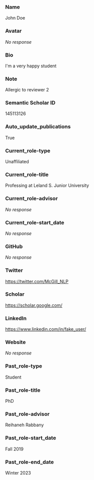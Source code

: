 ### Name

John Doe

### Avatar

_No response_

### Bio

I'm a very happy student

### Note

Allergic to reviewer 2

### Semantic Scholar ID

145113126

### Auto_update_publications

True

### Current_role-type

Unaffiliated

### Current_role-title

Professing at Leland S. Junior University

### Current_role-advisor

_No response_

### Current_role-start_date

_No response_

### GitHub

_No response_

### Twitter

https://twitter.com/McGill_NLP

### Scholar

https://scholar.google.com/

### LinkedIn

https://www.linkedin.com/in/fake_user/

### Website

_No response_

### Past_role-type

Student

### Past_role-title

PhD

### Past_role-advisor

Reihaneh Rabbany

### Past_role-start_date

Fall 2019

### Past_role-end_date

Winter 2023